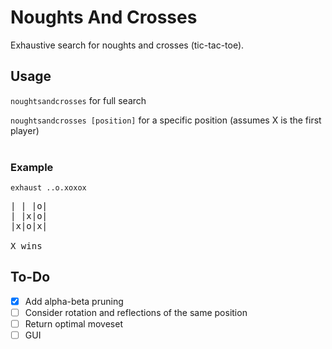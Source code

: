 # Noughts And Crosses
Exhaustive search for noughts and crosses (tic-tac-toe).

## Usage
`noughtsandcrosses` for full search

`noughtsandcrosses [position]` for a specific position
(assumes X is the first player)
<br></br>
### Example
`exhaust ..o.xoxox`
<pre>
| | |o|
| |x|o|
|x|o|x| 

X wins
</pre>
## To-Do
- [x] Add alpha-beta pruning 
- [ ] Consider rotation and reflections of the same position
- [ ] Return optimal moveset
- [ ] GUI

